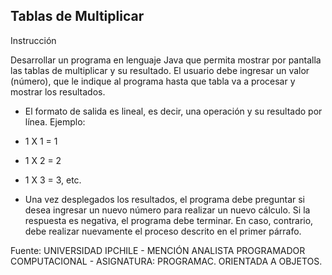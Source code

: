 ## Tablas de Multiplicar
Instrucción

Desarrollar un programa en lenguaje Java que permita mostrar por pantalla las tablas de multiplicar y su resultado. El usuario debe ingresar un valor (número), que le indique al programa hasta que tabla va a procesar y mostrar los resultados.

- El formato de salida es lineal, es decir, una operación y su resultado por línea. Ejemplo:

- 1 X 1 = 1

- 1 X 2 = 2

- 1 X 3 = 3, etc.

- Una vez desplegados los resultados, el programa debe preguntar si desea ingresar un nuevo número para realizar un nuevo cálculo. Si la respuesta es negativa, el programa debe terminar. En caso, contrario, debe realizar nuevamente el proceso descrito en el primer párrafo.

Fuente: UNIVERSIDAD IPCHILE - MENCIÓN ANALISTA PROGRAMADOR COMPUTACIONAL - ASIGNATURA: PROGRAMAC. ORIENTADA A OBJETOS.
